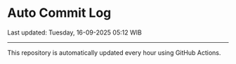 # Auto Commit Log

Last updated: Tuesday, 16-09-2025 05:12 WIB

---

This repository is automatically updated every hour using GitHub Actions.
